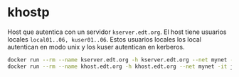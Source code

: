 # khostp

Host que autentica con un servidor `kserver.edt.org`. El host tiene usuarios locales `local01..06, kuser01..06`.
Estos usuarios locales los local autentican en modo unix y los kuser autentican en kerberos.


```bash
docker run --rm --name kserver.edt.org -h kserver.edt.org --net mynet -d jorgepastorr/k19:kserver
docker run --rm --name khost.edt.org -h khost.edt.org --net mynet -it jorgepastorr/k19:khostpl
```